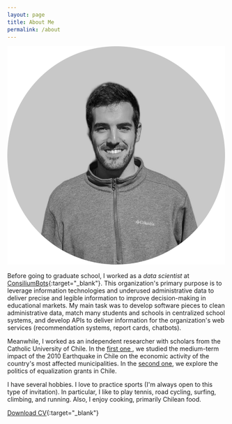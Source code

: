 ```yaml
---
layout: page
title: About Me
permalink: /about
---
```


<img src="/assets/images/profile-pic.png" id="about-img">

Before going to graduate school, I worked as a *data scientist* at [ConsiliumBots](https://www.consiliumbots.com/){:target="_blank"}. This organization's primary purpose is to leverage information technologies and underused administrative data to deliver precise and legible information to improve decision-making in educational markets. My main task was to develop software pieces to clean administrative data, match many students and schools in centralized school systems, and develop APIs to deliver information for the organization's web services (recommendation systems, report cards, chatbots).

Meanwhile, I worked as an independent researcher with scholars from the Catholic University of Chile. In the [first one ]({{site.base_url}}/research/earthquakes_and_economics.html), we studied the medium-term impact of the 2010 Earthquake in Chile on the economic activity of the country's most affected municipalities. In the [second one]({{site.base_url}}/research/rents-and-politics.html), we explore the politics of equalization grants in Chile.

I have several hobbies. I love to practice sports (I'm always open to this type of invitation). In particular, I like to play tennis, road cycling, surfing, climbing, and running. Also, I enjoy cooking, primarily Chilean food.

[Download CV](https://www.dropbox.com/s/zuq1p78cv9hctm2/CV_2.pdf?dl=0){:target="_blank"}